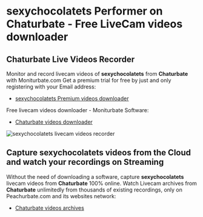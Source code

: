 # sexychocolatets Performer on Chaturbate - Free LiveCam videos downloader

## Chaturbate Live Videos Recorder

Monitor and record livecam videos of **sexychocolatets** from **Chaturbate** with Moniturbate.com
Get a premium trial for free by just and only registering with your Email address:
* [sexychocolatets Premium videos downloader](https://moniturbate.com/request-demo-licence-key.html)

Free livecam videos downloader - Moniturbate Software:
* [Chaturbate videos downloader](https://moniturbate.com/moniturbate-download-software.html)

![sexychocolatets livecam videos recorder](https://peachurnet.com/templates/moniturbate-software.png)


## Capture sexychocolatets videos from the Cloud and watch your recordings on Streaming

Without the need of downloading a software, capture **sexychocolatets** livecam videos from **Chaturbate** 100% online.
Watch Livecam archives from **Chaturbate** unlimitedly from thousands of existing recordings, only on Peachurbate.com and its websites network:
* [Chaturbate videos archives](https://peachurnet.com/)